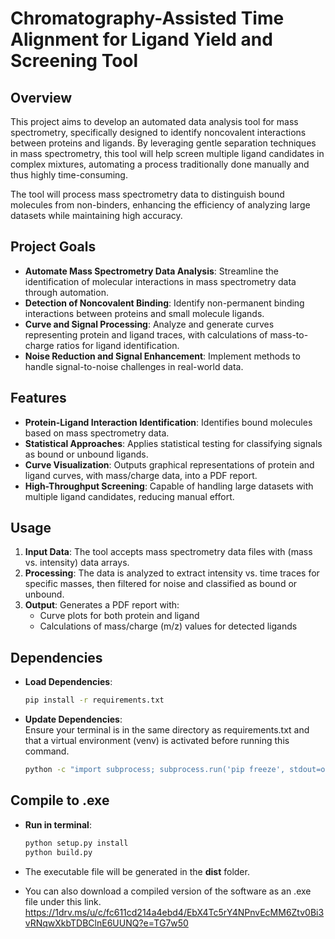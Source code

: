 # Chromatography-Assisted Time Alignment for Ligand Yield and Screening Tool

## Overview
This project aims to develop an automated data analysis tool for mass spectrometry, specifically designed to identify noncovalent interactions between proteins and ligands. By leveraging gentle separation techniques in mass spectrometry, this tool will help screen multiple ligand candidates in complex mixtures, automating a process traditionally done manually and thus highly time-consuming.

The tool will process mass spectrometry data to distinguish bound molecules from non-binders, enhancing the efficiency of analyzing large datasets while maintaining high accuracy.

## Project Goals
- **Automate Mass Spectrometry Data Analysis**: Streamline the identification of molecular interactions in mass spectrometry data through automation.
- **Detection of Noncovalent Binding**: Identify non-permanent binding interactions between proteins and small molecule ligands.
- **Curve and Signal Processing**: Analyze and generate curves representing protein and ligand traces, with calculations of mass-to-charge ratios for ligand identification.
- **Noise Reduction and Signal Enhancement**: Implement methods to handle signal-to-noise challenges in real-world data.

## Features
- **Protein-Ligand Interaction Identification**: Identifies bound molecules based on mass spectrometry data.
- **Statistical Approaches**: Applies statistical testing for classifying signals as bound or unbound ligands.
- **Curve Visualization**: Outputs graphical representations of protein and ligand curves, with mass/charge data, into a PDF report.
- **High-Throughput Screening**: Capable of handling large datasets with multiple ligand candidates, reducing manual effort.

## Usage
1. **Input Data**: The tool accepts mass spectrometry data files with (mass vs. intensity) data arrays.
2. **Processing**: The data is analyzed to extract intensity vs. time traces for specific masses, then filtered for noise and classified as bound or unbound.
3. **Output**: Generates a PDF report with:
   - Curve plots for both protein and ligand
   - Calculations of mass/charge (m/z) values for detected ligands

## Dependencies
- **Load Dependencies**:
  ```bash
  pip install -r requirements.txt
  ```
- **Update Dependencies**: \
  Ensure your terminal is in the same directory as requirements.txt and that a virtual environment (venv) is activated before running this command.
  ```bash
  python -c "import subprocess; subprocess.run('pip freeze', stdout=open('requirements.txt', 'w', encoding='utf-8'))"
  ```

## Compile to .exe
- **Run in terminal**:
  ```bash
  python setup.py install
  python build.py
    ```
- The executable file will be generated in the **dist** folder.

- You can also download a compiled version of the software as an .exe file under this link.
https://1drv.ms/u/c/fc611cd214a4ebd4/EbX4Tc5rY4NPnvEcMM6Ztv0Bi3vRNqwXkbTDBClnE6UUNQ?e=TG7w50
